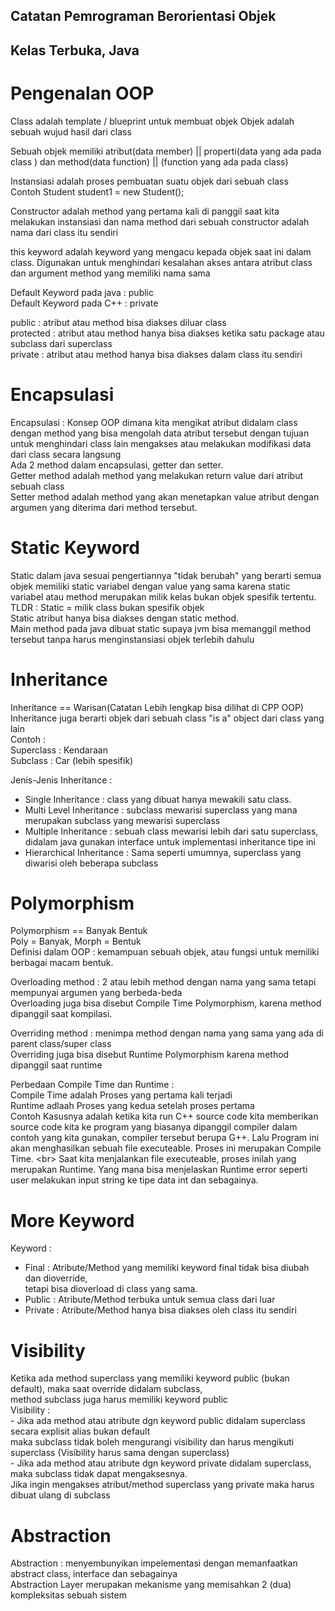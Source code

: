 ## Catatan Pemrograman Berorientasi Objek
## Kelas Terbuka, Java

# Pengenalan OOP
Class adalah template / blueprint untuk membuat objek
Objek adalah sebuah wujud hasil dari class  

Sebuah objek memiliki atribut(data member) || properti(data yang ada pada class ) dan method(data function) || (function yang ada pada class) 

Instansiasi adalah proses pembuatan suatu objek dari sebuah class <br />
Contoh Student student1 = new Student();  

Constructor adalah method yang pertama kali di panggil saat kita melakukan instansiasi dan nama method dari sebuah constructor adalah nama dari class itu sendiri

this keyword adalah keyword yang mengacu kepada objek saat ini dalam class. Digunakan untuk menghindari kesalahan akses antara atribut class dan argument method yang memiliki nama sama

Default Keyword pada java : public <br />
Default Keyword pada C++ : private

public : atribut atau method bisa diakses diluar class <br />
protected : atribut atau method hanya bisa diakses ketika satu package atau subclass dari superclass <br />
private : atribut atau method hanya bisa diakses dalam class itu sendiri <br />

# Encapsulasi
Encapsulasi : Konsep OOP dimana kita mengikat atribut didalam class dengan method yang bisa mengolah data atribut tersebut dengan tujuan untuk menghindari class lain mengakses atau melakukan modifikasi data dari class secara langsung <br />
Ada 2 method dalam encapsulasi, getter dan setter. <br />
Getter method adalah method yang melakukan return value dari atribut sebuah class <br />
Setter method adalah method yang akan menetapkan value atribut dengan argumen yang diterima dari method tersebut. <br />

# Static Keyword
Static dalam java sesuai pengertiannya "tidak berubah" yang berarti semua objek memiliki static variabel dengan value yang sama karena static variabel atau method merupakan milik kelas bukan objek spesifik tertentu. <br />
TLDR : Static = milik class bukan spesifik objek <br />
Static atribut hanya bisa diakses dengan static method. <br />
Main method pada java dibuat static supaya jvm bisa memanggil method tersebut tanpa harus menginstansiasi objek terlebih dahulu <br />

# Inheritance
Inheritance == Warisan(Catatan Lebih lengkap bisa dilihat di CPP OOP) <br />
Inheritance juga berarti objek dari sebuah class "is a" object dari class yang lain <br />
Contoh : <br />
    Superclass : Kendaraan <br />
    Subclass : Car (lebih spesifik) <br />

Jenis-Jenis Inheritance : <br />
- Single Inheritance : class yang dibuat hanya mewakili satu class. <br />
- Multi Level Inheritance : subclass mewarisi superclass yang mana merupakan subclass yang mewarisi superclass  <br />
- Multiple Inheritance : sebuah class mewarisi lebih dari satu superclass, didalam java gunakan interface untuk implementasi inheritance tipe ini <br />
- Hierarchical Inheritance : Sama seperti umumnya, superclass yang diwarisi oleh beberapa subclass

# Polymorphism
Polymorphism == Banyak Bentuk <br />
Poly = Banyak, Morph = Bentuk <br />
Definisi dalam OOP : kemampuan sebuah objek, atau fungsi untuk memiliki berbagai macam bentuk.

Overloading method : 2 atau lebih method dengan nama yang sama tetapi mempunyai argumen yang berbeda-beda <br/>
Overloading juga bisa disebut Compile Time Polymorphism, karena method dipanggil saat kompilasi. <br/>

Overriding method : menimpa method dengan nama yang sama yang ada di parent class/super class  <br/>
Overriding juga bisa disebut Runtime Polymorphism karena method dipanggil saat runtime <br/>

Perbedaan Compile Time dan Runtime : <br/>
Compile Time adalah Proses yang pertama kali terjadi <br/>
Runtime adlaah Proses yang kedua setelah proses pertama <br/>
Contoh Kasusnya adalah ketika kita run C++ source code kita memberikan source code kita ke program yang biasanya dipanggil compiler dalam contoh yang kita gunakan, compiler tersebut berupa G++. Lalu Program ini akan menghasilkan sebuah file executeable. Proses ini merupakan Compile Time. <br\>
Saat kita menjalankan file executeable, proses inilah yang merupakan Runtime. Yang mana bisa menjelaskan Runtime error seperti user melakukan input string ke tipe data int dan sebagainya.


# More Keyword
Keyword :  <br />
- Final   : Atribute/Method yang memiliki keyword final tidak bisa diubah dan dioverride,  <br />
                tetapi bisa dioverload di class yang sama. <br />
- Public  : Atribute/Method terbuka untuk semua class dari luar <br />
- Private : Atribute/Method hanya bisa diakses oleh class itu sendiri <br />

# Visibility
Ketika ada method superclass yang memiliki keyword public (bukan default), maka saat override didalam subclass, <br />
method subclass juga harus memiliki keyword public <br />
Visibility : <br />
    - Jika ada method atau atribute dgn keyword public didalam superclass secara explisit alias bukan default <br />
       maka subclass tidak boleh mengurangi visibility dan harus mengikuti superclass (Visibility harus sama dengan superclass) <br />
    - Jika ada method atau atribute dgn keyword private didalam superclass, maka subclass tidak dapat mengaksesnya. <br />
       Jika ingin mengakses atribut/method superclass yang private maka harus dibuat ulang di subclass <br />

# Abstraction
Abstraction : menyembunyikan impelementasi dengan memanfaatkan abstract class, interface dan sebagainya
<br/>
Abstraction Layer merupakan mekanisme yang memisahkan 2 (dua) kompleksitas sebuah sistem
